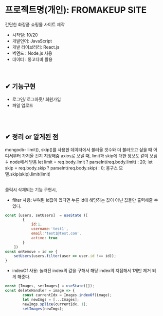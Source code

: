 # 프로젝트명(개인): FROMAKEUP SITE   
간단한 화장품 쇼핑몰 사이트 제작   

- 시작일: 10/20
- 개발언어: JavaScript
- 개발 라이브러리: React.js
- 벡엔드 : Node.js 사용
- 데이터 : 몽고디비 활용
  <br />    
  <br />    


## ✔ 기능구현
- 로그인/ 로그아웃/ 회원가입
- 파일 업로드
 <br />   
 <br />   
 




## ✔ 정리 or 알게된 점    
mongodb- limit(), skip()를 사용한 데이터에서 불러올 갯수와 더 불러오고 싶을 때 어디서부터 가져올 건지 지정해줌
axios로 보낼 때, limit과 skip에 대한 정보도 같이 보냄
↓
node에서 받음
let limit = req.body.limit ? parseInt(req.body.limit) : 20;
let skip = req.body.skip ? parseInt(req.body.skip) : 0;
몽구스 모델.skip(skip).limit(limit)   
<br />

클릭시 삭제되는 기능 구현시,   
- filter 사용: 부여된 id값이 있다면 누른 id에 해당하는 값이 아닌 값들만 출력해줄 수 있다.   
```javaScript
const [users, setUsers]  = useState ([
        {
            id:1,
            username:'test1',
            email:'test1@test.com',
            active: true
        }
    ])
const onRemove = id => {
    setUsers(users.filter(user => user.id !== id));
}
```

- indexOf 사용: 눌러진 index의 값을 구해서 해당 index의 지점해서 1개만 제거 되게 해준다.   
```javaScript
const [Images, setImages] = useState([]);
const deleteHandler = image => {
        const currentIdx = Images.indexOf(image);
        let newImgs = [...Images];
        newImgs.splice(currentIdx, 1);
        setImages(newImgs);
```

